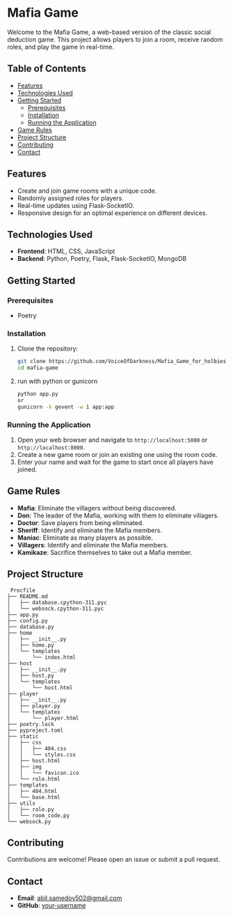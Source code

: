 # Mafia Game

Welcome to the Mafia Game, a web-based version of the classic social deduction game. This project allows players to join a room, receive random roles, and play the game in real-time.

## Table of Contents

- [Features](#features)
- [Technologies Used](#technologies-used)
- [Getting Started](#getting-started)
  - [Prerequisites](#prerequisites)
  - [Installation](#installation)
  - [Running the Application](#running-the-application)
- [Game Rules](#game-rules)
- [Project Structure](#project-structure)
- [Contributing](#contributing)
- [Contact](#contact)

## Features

- Create and join game rooms with a unique code.
- Randomly assigned roles for players.
- Real-time updates using Flask-SocketIO.
- Responsive design for an optimal experience on different devices.

## Technologies Used

- **Frontend**: HTML, CSS, JavaScript
- **Backend**: Python, Poetry, Flask, Flask-SocketIO, MongoDB

## Getting Started

### Prerequisites

- Poetry

### Installation

1. Clone the repository:

   ```sh
   git clone https://github.com/VoiceOfDarkness/Mafia_Game_for_holbies
   cd mafia-game
   ```

2. run with python or gunicorn
   ```sh
   python app.py
   or
   gunicorn -k gevent -w 1 app:app
   ```

### Running the Application

1. Open your web browser and navigate to `http://localhost:5000` or `http://localhost:8000`.
2. Create a new game room or join an existing one using the room code.
3. Enter your name and wait for the game to start once all players have joined.

## Game Rules

- **Mafia**: Eliminate the villagers without being discovered.
- **Don**: The leader of the Mafia, working with them to eliminate villagers.
- **Doctor**: Save players from being eliminated.
- **Sheriff**: Identify and eliminate the Mafia members.
- **Maniac**: Eliminate as many players as possible.
- **Villagers**: Identify and eliminate the Mafia members.
- **Kamikaze**: Sacrifice themselves to take out a Mafia member.

## Project Structure
```
 Procfile
├── README.md
│   ├── database.cpython-311.pyc
│   └── websock.cpython-311.pyc
├── app.py
├── config.py
├── database.py
├── home
│   ├── __init__.py
│   ├── home.py
│   └── templates
│       └── index.html
├── host
│   ├── __init__.py
│   ├── host.py
│   └── templates
│       └── host.html
├── player
│   ├── __init__.py
│   ├── player.py
│   └── templates
│       └── player.html
├── poetry.lock
├── pyproject.toml
├── static
│   ├── css
│   │   ├── 404.css
│   │   └── styles.css
│   ├── host.html
│   ├── img
│   │   └── favicon.ico
│   └── role.html
├── templates
│   ├── 404.html
│   └── base.html
├── utils
│   ├── role.py
│   └── room_code.py
└── websock.py
```


## Contributing
Contributions are welcome! Please open an issue or submit a pull request.

## Contact
- **Email**: abil.samedov502@gmail.com
- **GitHub**: [your-username](https://github.com/voiceofdarkness)
